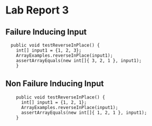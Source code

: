 # Lab Report 3

## Failure Inducing Input

```
  public void testReverseInPlace() {
    int[] input1 = {1, 2, 3};
    ArrayExamples.reverseInPlace(input1);
    assertArrayEquals(new int[]{ 3, 2, 1 }, input1);
	}

```

## Non Failure Inducing Input

```
    public void testReverseInPlace() {
      int[] input1 = {1, 2, 1};
      ArrayExamples.reverseInPlace(input1);
      assertArrayEquals(new int[]{ 1, 2, 1 }, input1);
  	}

```

